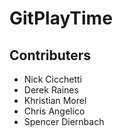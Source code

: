 # GitPlayTime

## Contributers
* Nick Cicchetti
* Derek Raines
* Khristian Morel
* Chris Angelico
* Spencer Diernbach
